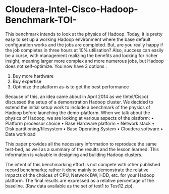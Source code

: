 # Cloudera-Intel-Cisco-Hadoop-Benchmark-TOI-
This benchmark intends to look at the physics of Hadoop. Today, it is pretty easy to set up a working Hadoop environment where the base default configuration works and the jobs are completed.
But, are you really happy if the job completes in three hours at 10% utilisation?
Also, success can easily be a curse, with management realizing the benefits and looking for richer insight, meaning larger more complex and more numerous jobs, but Hadoop does not self-optimize.
You now have 3 options :
1.	Buy more hardware
2.	Buy expertise
3.	Optimize the platform as-is to get the best performance

Because of this, an idea came about in April 2014 as we (Intel/Cisco) discussed the setup of a demonstration Hadoop cluster. We decided to extend the initial setup work to include a benchmark of the physics of Hadoop before launching the demo-platform. When we talk about the physics of Hadoop, we are looking at various aspects of the platform:
•	Platform processor choice
•	Base Hardware platform
•	Network stack
•	Disk partitioning/filesystem
•	Base Operating System
•	Cloudera software
•	Data workload

This paper provides all the necessary information to reproduce the same test-bed, as well as a summary of the results and the lesson learned. This information is valuable in designing and building Hadoop clusters.

The intent of this benchmarking effort is not compete with other published record benchmarks; rather it done mainly to demonstrate the relative impacts of the choices of CPU, Network BW, HDD, etc. for your Hadoop platform.  The final results are expressed as a relative percentage of the baseline. (Raw data available as the set of test1 to Test12.zip).  

